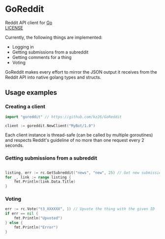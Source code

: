 # GoReddit

Reddit API client for [Go](http://golang.org)    
[LICENSE](LICENSE)

Currently, the following things are implemented:

* Logging in
* Getting submissions from a subreddit
* Getting comments for a thing
* Voting

GoReddit makes every effort to mirror the JSON output it receives from the Reddit API into native golang types and structs.

## Usage examples

### Creating a client

```go
import "goreddit" // https://github.com/kz26/GoReddit

client := goreddit.NewClient("MyBot/1.0")
```

Each client instance is thread-safe (can be called by multiple goroutines) and respects Reddit's guideline of no more than one request every 2 seconds.

### Getting submissions from a subreddit
```go

listing, err := rc.GetSubreddit("news", "new", 25) // Get new submissions from r/news, limit 25
for _, link := range listing {
	fmt.Println(link.Data.Title)
}
```

### Voting
```go
err := rc.Vote("t3_XXXXXX", 1) // Upvote the thing with the given ID
if err == nil {
	fmt.Println("Upvoted")
} else {
	fmt.Println("Error")
}
```